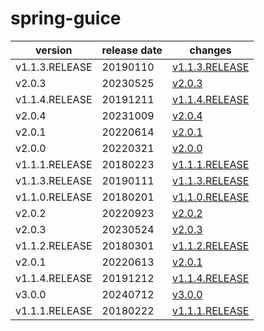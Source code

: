 # spring-guice	


|version|release date|changes|
|---|---|---|
|v1.1.3.RELEASE|20190110|[v1.1.3.RELEASE](./v1.1.3.RELEASE-20190110.md)|
|v2.0.3|20230525|[v2.0.3](./v2.0.3-20230525.md)|
|v1.1.4.RELEASE|20191211|[v1.1.4.RELEASE](./v1.1.4.RELEASE-20191211.md)|
|v2.0.4|20231009|[v2.0.4](./v2.0.4-20231009.md)|
|v2.0.1|20220614|[v2.0.1](./v2.0.1-20220614.md)|
|v2.0.0|20220321|[v2.0.0](./v2.0.0-20220321.md)|
|v1.1.1.RELEASE|20180223|[v1.1.1.RELEASE](./v1.1.1.RELEASE-20180223.md)|
|v1.1.3.RELEASE|20190111|[v1.1.3.RELEASE](./v1.1.3.RELEASE-20190111.md)|
|v1.1.0.RELEASE|20180201|[v1.1.0.RELEASE](./v1.1.0.RELEASE-20180201.md)|
|v2.0.2|20220923|[v2.0.2](./v2.0.2-20220923.md)|
|v2.0.3|20230524|[v2.0.3](./v2.0.3-20230524.md)|
|v1.1.2.RELEASE|20180301|[v1.1.2.RELEASE](./v1.1.2.RELEASE-20180301.md)|
|v2.0.1|20220613|[v2.0.1](./v2.0.1-20220613.md)|
|v1.1.4.RELEASE|20191212|[v1.1.4.RELEASE](./v1.1.4.RELEASE-20191212.md)|
|v3.0.0|20240712|[v3.0.0](./v3.0.0-20240712.md)|
|v1.1.1.RELEASE|20180222|[v1.1.1.RELEASE](./v1.1.1.RELEASE-20180222.md)|
